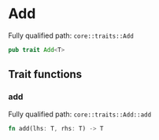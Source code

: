 # Add

Fully qualified path: `core::traits::Add`

```rust
pub trait Add<T>
```

## Trait functions

### add

Fully qualified path: `core::traits::Add::add`

```rust
fn add(lhs: T, rhs: T) -> T
```


